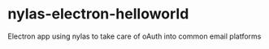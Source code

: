 # nylas-electron-helloworld
Electron app using nylas to take care of oAuth into common email platforms
